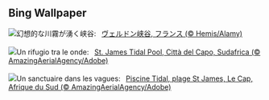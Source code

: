 ## Bing Wallpaper
![](https://www.bing.com/th?id=OHR.GrandCanyonVerdon_JA-JP1674672705_UHD.jpg&w=1000)幻想的な川霧が湧く峡谷:&nbsp;&ensp;[ヴェルドン峡谷, フランス (© Hemis/Alamy)](https://www.bing.com/th?id=OHR.GrandCanyonVerdon_JA-JP1674672705_UHD.jpg)
<br><br/>
![](https://www.bing.com/th?id=OHR.StJamesPool_IT-IT1919954550_UHD.jpg&w=1000)Un rifugio tra le onde:&nbsp;&ensp;[St. James Tidal Pool, Città del Capo, Sudafrica (© AmazingAerialAgency/Adobe)](https://www.bing.com/th?id=OHR.StJamesPool_IT-IT1919954550_UHD.jpg)
<br><br/>
![](https://www.bing.com/th?id=OHR.StJamesPool_FR-FR6584771825_UHD.jpg&w=1000)Un sanctuaire dans les vagues:&nbsp;&ensp;[Piscine Tidal, plage St James, Le Cap, Afrique du Sud (© AmazingAerialAgency/Adobe)](https://www.bing.com/th?id=OHR.StJamesPool_FR-FR6584771825_UHD.jpg)
<br><br/>
